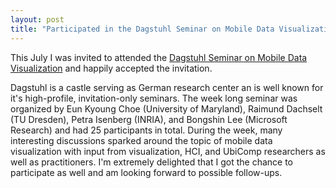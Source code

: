 ```yaml
---
layout: post
title: "Participated in the Dagstuhl Seminar on Mobile Data Visualization"
---
```


This July I was invited to attended the [Dagstuhl Seminar on Mobile Data Visualization](https://www.dagstuhl.de/en/program/calendar/semhp/?semnr=19292) and happily accepted the invitation.

Dagstuhl is a castle serving as German research center an is well known for it's high-profile, invitation-only seminars.
The week long seminar was organized by Eun Kyoung Choe (University of Maryland), Raimund Dachselt (TU Dresden), Petra Isenberg (INRIA), and Bongshin Lee (Microsoft Research) and had 25 participants in total.
During the week, many interesting discussions sparked around the topic of mobile data visualization with input from visualization, HCI, and UbiComp researchers as well as practitioners.
I'm extremely delighted that I got the chance to participate as well and am looking forward to possible follow-ups.  
